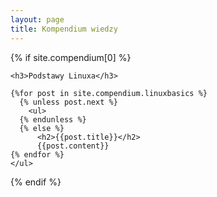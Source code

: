 ```yaml
---
layout: page
title: Kompendium wiedzy
---
```


<section>
  {% if site.compendium[0] %}

    <h3>Podstawy Linuxa</h3>

    {%for post in site.compendium.linuxbasics %}
      {% unless post.next %}
        <ul>
      {% endunless %}
      {% else %}
          <h2>{{post.title}}</h2>
          {{post.content}}
    {% endfor %}
    </ul>

  {% endif %}
</section>